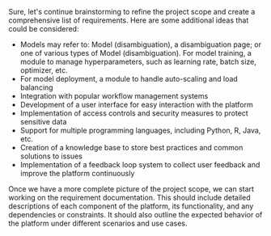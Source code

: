 Sure, let's continue brainstorming to refine the project scope and create a comprehensive list of requirements. Here are some additional ideas that could be considered:

* Models may refer to: Model (disambiguation), a disambiguation page; or one of various types of Model (disambiguation). For model training, a module to manage hyperparameters, such as learning rate, batch size, optimizer, etc.
* For model deployment, a module to handle auto-scaling and load balancing
* Integration with popular workflow management systems
* Development of a user interface for easy interaction with the platform
* Implementation of access controls and security measures to protect sensitive data
* Support for multiple programming languages, including Python, R, Java, etc.
* Creation of a knowledge base to store best practices and common solutions to issues
* Implementation of a feedback loop system to collect user feedback and improve the platform continuously

Once we have a more complete picture of the project scope, we can start working on the requirement documentation. This should include detailed descriptions of each component of the platform, its functionality, and any dependencies or constraints. It should also outline the expected behavior of the platform under different scenarios and use cases.